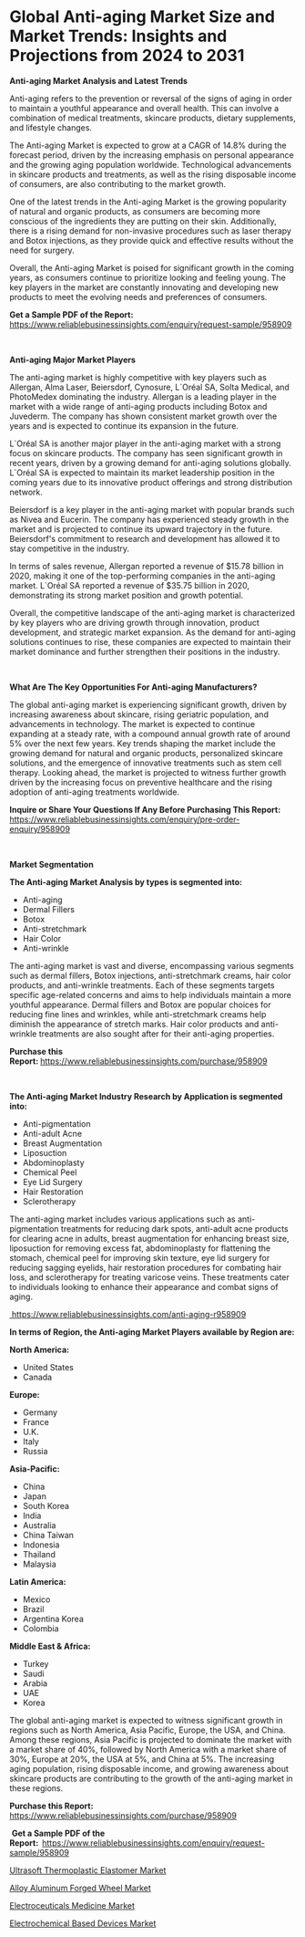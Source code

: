 <p><h1>Global Anti-aging Market Size and Market Trends: Insights and Projections from 2024 to 2031</h1></p><p><strong>Anti-aging Market Analysis and Latest Trends</strong></p>
<p><p>Anti-aging refers to the prevention or reversal of the signs of aging in order to maintain a youthful appearance and overall health. This can involve a combination of medical treatments, skincare products, dietary supplements, and lifestyle changes.</p><p>The Anti-aging Market is expected to grow at a CAGR of 14.8% during the forecast period, driven by the increasing emphasis on personal appearance and the growing aging population worldwide. Technological advancements in skincare products and treatments, as well as the rising disposable income of consumers, are also contributing to the market growth.</p><p>One of the latest trends in the Anti-aging Market is the growing popularity of natural and organic products, as consumers are becoming more conscious of the ingredients they are putting on their skin. Additionally, there is a rising demand for non-invasive procedures such as laser therapy and Botox injections, as they provide quick and effective results without the need for surgery.</p><p>Overall, the Anti-aging Market is poised for significant growth in the coming years, as consumers continue to prioritize looking and feeling young. The key players in the market are constantly innovating and developing new products to meet the evolving needs and preferences of consumers.</p></p>
<p><strong>Get a Sample PDF of the Report:&nbsp;</strong> <a href="https://www.reliablebusinessinsights.com/enquiry/request-sample/958909">https://www.reliablebusinessinsights.com/enquiry/request-sample/958909</a></p>
<p>&nbsp;</p>
<p><strong>Anti-aging Major Market Players</strong></p>
<p><p>The anti-aging market is highly competitive with key players such as Allergan, Alma Laser, Beiersdorf, Cynosure, L`Oréal SA, Solta Medical, and PhotoMedex dominating the industry. Allergan is a leading player in the market with a wide range of anti-aging products including Botox and Juvederm. The company has shown consistent market growth over the years and is expected to continue its expansion in the future.</p><p>L`Oréal SA is another major player in the anti-aging market with a strong focus on skincare products. The company has seen significant growth in recent years, driven by a growing demand for anti-aging solutions globally. L`Oréal SA is expected to maintain its market leadership position in the coming years due to its innovative product offerings and strong distribution network.</p><p>Beiersdorf is a key player in the anti-aging market with popular brands such as Nivea and Eucerin. The company has experienced steady growth in the market and is projected to continue its upward trajectory in the future. Beiersdorf's commitment to research and development has allowed it to stay competitive in the industry.</p><p>In terms of sales revenue, Allergan reported a revenue of $15.78 billion in 2020, making it one of the top-performing companies in the anti-aging market. L`Oréal SA reported a revenue of $35.75 billion in 2020, demonstrating its strong market position and growth potential.</p><p>Overall, the competitive landscape of the anti-aging market is characterized by key players who are driving growth through innovation, product development, and strategic market expansion. As the demand for anti-aging solutions continues to rise, these companies are expected to maintain their market dominance and further strengthen their positions in the industry.</p></p>
<p>&nbsp;</p>
<p><strong>What Are The Key Opportunities For Anti-aging Manufacturers?</strong></p>
<p><p>The global anti-aging market is experiencing significant growth, driven by increasing awareness about skincare, rising geriatric population, and advancements in technology. The market is expected to continue expanding at a steady rate, with a compound annual growth rate of around 5% over the next few years. Key trends shaping the market include the growing demand for natural and organic products, personalized skincare solutions, and the emergence of innovative treatments such as stem cell therapy. Looking ahead, the market is projected to witness further growth driven by the increasing focus on preventive healthcare and the rising adoption of anti-aging treatments worldwide.</p></p>
<p><strong>Inquire or Share Your Questions If Any Before Purchasing This Report:</strong> <a href="https://www.reliablebusinessinsights.com/enquiry/pre-order-enquiry/958909">https://www.reliablebusinessinsights.com/enquiry/pre-order-enquiry/958909</a></p>
<p>&nbsp;</p>
<p><strong>Market Segmentation</strong></p>
<p><strong>The Anti-aging Market Analysis by types is segmented into:</strong></p>
<p><ul><li>Anti-aging</li><li>Dermal Fillers</li><li>Botox</li><li>Anti-stretchmark</li><li>Hair Color</li><li>Anti-wrinkle</li></ul></p>
<p><p>The anti-aging market is vast and diverse, encompassing various segments such as dermal fillers, Botox injections, anti-stretchmark creams, hair color products, and anti-wrinkle treatments. Each of these segments targets specific age-related concerns and aims to help individuals maintain a more youthful appearance. Dermal fillers and Botox are popular choices for reducing fine lines and wrinkles, while anti-stretchmark creams help diminish the appearance of stretch marks. Hair color products and anti-wrinkle treatments are also sought after for their anti-aging properties.</p></p>
<p><strong>Purchase this Report:&nbsp;</strong><a href="https://www.reliablebusinessinsights.com/purchase/958909">https://www.reliablebusinessinsights.com/purchase/958909</a></p>
<p>&nbsp;</p>
<p><strong>The Anti-aging Market Industry Research by Application is segmented into:</strong></p>
<p><ul><li>Anti-pigmentation</li><li>Anti-adult Acne</li><li>Breast Augmentation</li><li>Liposuction</li><li>Abdominoplasty</li><li>Chemical Peel</li><li>Eye Lid Surgery</li><li>Hair Restoration</li><li>Sclerotherapy</li></ul></p>
<p><p>The anti-aging market includes various applications such as anti-pigmentation treatments for reducing dark spots, anti-adult acne products for clearing acne in adults, breast augmentation for enhancing breast size, liposuction for removing excess fat, abdominoplasty for flattening the stomach, chemical peel for improving skin texture, eye lid surgery for reducing sagging eyelids, hair restoration procedures for combating hair loss, and sclerotherapy for treating varicose veins. These treatments cater to individuals looking to enhance their appearance and combat signs of aging.</p></p>
<p><a href="https://www.reliablebusinessinsights.com/anti-aging-r958909">&nbsp;https://www.reliablebusinessinsights.com/anti-aging-r958909</a></p>
<p><strong>In terms of Region, the Anti-aging Market Players available by Region are:</strong></p>
<p>
    <p> <strong> North America: </strong>
        <ul>
            <li>United States</li>
            <li>Canada</li>
        </ul>
        </p> 
    <p> <strong> Europe: </strong>
        <ul>
            <li>Germany</li>
            <li>France</li>
            <li>U.K.</li>
            <li>Italy</li>
            <li>Russia</li>
        </ul>
        </p> 
    <p> <strong> Asia-Pacific: </strong>
        <ul>
            <li>China</li>
            <li>Japan</li>
            <li>South Korea</li>
            <li>India</li>
            <li>Australia</li>
            <li>China Taiwan</li>
            <li>Indonesia</li>
            <li>Thailand</li>
            <li>Malaysia</li>
        </ul>
        </p> 
    <p> <strong> Latin America: </strong>
        <ul>
            <li>Mexico</li>
            <li>Brazil</li>
            <li>Argentina Korea</li>
            <li>Colombia</li>
        </ul>
        </p> 
    <p> <strong> Middle East & Africa: </strong>
        <ul>
            <li>Turkey</li>
            <li>Saudi</li>
            <li>Arabia</li>
            <li>UAE</li>
            <li>Korea</li>
        </ul>
    </p>
    </p>
<p><p>The global anti-aging market is expected to witness significant growth in regions such as North America, Asia Pacific, Europe, the USA, and China. Among these regions, Asia Pacific is projected to dominate the market with a market share of 40%, followed by North America with a market share of 30%, Europe at 20%, the USA at 5%, and China at 5%. The increasing aging population, rising disposable income, and growing awareness about skincare products are contributing to the growth of the anti-aging market in these regions.</p></p>
<p><strong>Purchase this Report: </strong><a href="https://www.reliablebusinessinsights.com/purchase/958909">https://www.reliablebusinessinsights.com/purchase/958909</a></p>
<p>&nbsp;<strong>Get a Sample PDF of the Report:&nbsp;&nbsp;</strong><a href="https://www.reliablebusinessinsights.com/enquiry/request-sample/958909">https://www.reliablebusinessinsights.com/enquiry/request-sample/958909</a></p>
<p><strong></strong></p>
<p><p><a href="https://medium.com/@alexander.bell98078/insights-into-the-ultrasoft-thermoplastic-elastomer-industry-market-financial-status-market-size-9eb82ffc501d">Ultrasoft Thermoplastic Elastomer Market</a></p><p><a href="https://medium.com/@kathleenjacksond65/global-alloy-aluminum-forged-wheel-market-trends-insights-into-growth-opportunities-and-challenges-41ac4f282d59">Alloy Aluminum Forged Wheel Market</a></p><p><a href="https://github.com/qndifksd5/Market-Research-Report-List-1/blob/main/electroceuticals-medicine-market.md">Electroceuticals Medicine Market</a></p><p><a href="https://github.com/JameTravis/Market-Research-Report-List-6/blob/main/electrochemical-based-devices-market.md">Electrochemical Based Devices Market</a></p></p>